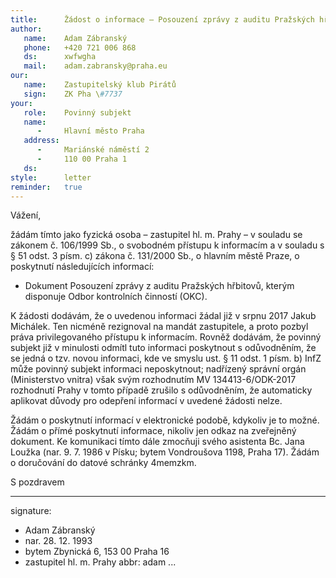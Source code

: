 ```yaml
---
title:      Žádost o informace – Posouzení zprávy z auditu Pražských hřbitovů
author:
   name:    Adam Zábranský
   phone:   +420 721 006 868
   ds:      xwfwgha
   mail:    adam.zabransky@praha.eu
our:
   name:    Zastupitelský klub Pirátů
   sign:    ZK Pha \#7737
your:
   role:    Povinný subjekt
   name:    
      -     Hlavní město Praha
   address:
      -     Mariánské náměstí 2
      -     110 00 Praha 1
   ds:      
style:      letter
reminder:   true
---
```


Vážení,

žádám tímto jako fyzická osoba – zastupitel hl. m. Prahy – v souladu se zákonem č. 106/1999 Sb., o svobodném přístupu k informacím a v souladu s § 51 odst. 3 písm. c) zákona č. 131/2000 Sb., o hlavním městě Praze, o poskytnutí následujících informací: 

* Dokument Posouzení zprávy z auditu Pražských hřbitovů, kterým disponuje Odbor kontrolních činností (OKC).

K žádosti dodávám, že o uvedenou informaci žádal již v srpnu 2017 Jakub Michálek. Ten nicméně rezignoval na mandát zastupitele, a proto pozbyl práva privilegovaného přístupu k informacím. Rovněž dodávám, že povinný subjekt již v minulosti odmítl tuto informaci poskytnout s odůvodněním, že se jedná o tzv. novou informaci, kde ve smyslu ust. § 11 odst. 1 písm. b) InfZ může povinný subjekt informaci neposkytnout; nadřízený správní orgán (Ministerstvo vnitra) však svým rozhodnutím MV 134413-6/ODK-2017 rozhodnutí Prahy v tomto případě zrušilo s odůvodněním, že automaticky aplikovat důvody pro odepření informací v uvedené žádosti nelze. 

Žádám o poskytnutí informací v elektronické podobě, kdykoliv je to možné. Žádám o přímé poskytnutí informace, nikoliv jen odkaz na zveřejněný dokument. Ke komunikaci tímto dále zmocňuji svého asistenta Bc. Jana Loužka (nar. 9. 7. 1986 v Písku; bytem Vondroušova 1198, Praha 17). Žádám o doručování do datové schránky 4memzkm.

S pozdravem

---
signature: 
  - Adam Zábranský
  - nar. 28. 12. 1993
  - bytem Zbynická 6, 153 00 Praha 16
  - zastupitel hl. m. Prahy
abbr:       adam
...
